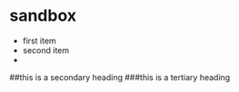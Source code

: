 # sandbox
* first item
* second item
* 
##this is a secondary heading
###this is a tertiary heading
